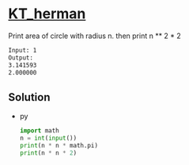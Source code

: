 # [KT_herman](https://open.kattis.com/problems/herman)

Print area of circle with radius n. then print n ** 2 * 2

```txt
Input: 1
Output:
3.141593
2.000000
```

## Solution

* py

  ```py
  import math
  n = int(input())
  print(n * n * math.pi)
  print(n * n * 2)
  ```
